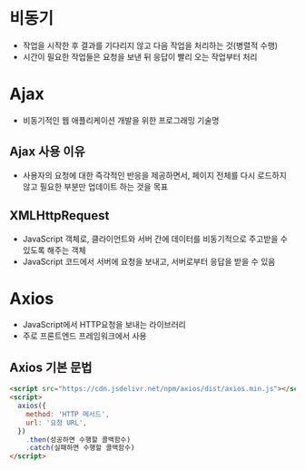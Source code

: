 # 비동기
- 작업을 시작한 후 결과를 기다리지 않고 다음 작업을 처리하는 것(병렬적 수행)
- 시간이 필요한 작업들은 요청을 보낸 뒤 응답이 빨리 오는 작업부터 처리

# Ajax
- 비동기적인 웹 애플리케이션 개발을 위한 프로그래밍 기술명

## Ajax 사용 이유
- 사용자의 요청에 대한 즉각적인 반응을 제공하면서, 페이지 전체를 다시 로드하지 않고 필요한 부분만 업데이트 하는 것을 목표

## XMLHttpRequest
- JavaScript 객체로, 클라이언트와 서버 간에 데이터를 비동기적으로 주고받을 수 있도록 해주는 객체
- JavaScript 코드에서 서버에 요청을 보내고, 서버로부터 응답을 받을 수 있음

# Axios
- JavaScript에서 HTTP요청을 보내는 라이브러리
- 주로 프론트엔드 프레임워크에서 사용

## Axios 기본 문법

```html
<script src="https://cdn.jsdelivr.net/npm/axios/dist/axios.min.js"></script>
<script>
  axios({
    method: 'HTTP 메서드',
    url: '요청 URL',
  })
    .then(성공하면 수행할 콜백함수)
    .catch(실패하면 수행할 콜백함수)
</script>
```
